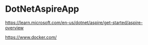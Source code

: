 # DotNetAspireApp

https://learn.microsoft.com/en-us/dotnet/aspire/get-started/aspire-overview

https://www.docker.com/